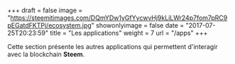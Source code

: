 +++
draft = false
image = "https://steemitimages.com/DQmYDw1yGfYycwvHj9kLiLWr24p7fom7pRC9pEGatdFKTPj/ecosystem.jpg"
showonlyimage = false
date = "2017-07-25T20:23:59"
title = "Les applications"
weight = 7
url = "/apps"
+++

Cette section présente les autres applications qui permettent d'interagir avec la blockchain **Steem**.
<!--more-->
